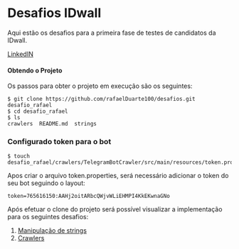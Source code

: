 # Desafios IDwall

Aqui estão os desafios para a primeira fase de testes de candidatos da IDwall.

[LinkedIN](https://www.linkedin.com/in/rafael-duarte-de-oliveira-217718a4/)

#### Obtendo o Projeto
Os passos para obter o projeto em execução são os seguintes:
```
$ git clone https://github.com/rafaelDuarte100/desafios.git desafio_rafael
$ cd desafio_rafael
$ ls
crawlers  README.md  strings
```
### Configurado token para o bot
```
$ touch desafio_rafael/crawlers/TelegramBotCrawler/src/main/resources/token.properties
```
Apos criar o arquivo token.properties, será necessário adicionar o token do seu bot seguindo 
o layout:
```
token=765616150:AAHj2oitARbcQWjvWLiEHMPI4KkEKwnaGNo
```

Após efetuar o clone do projeto será possível visualizar a implementação para os seguintes desafios:

1. [Manipulação de strings](https://github.com/rafaelDuarte100/desafios/blob/master/strings/README.md)
2. [Crawlers](https://github.com/rafaelDuarte100/desafios/blob/master/crawlers/README.md)
